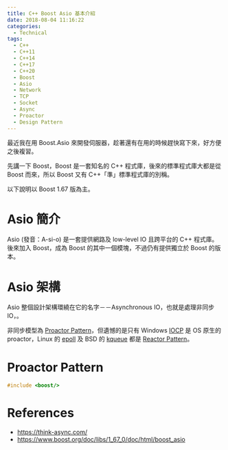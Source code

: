 ```yaml
---
title: C++ Boost Asio 基本介紹
date: 2018-08-04 11:16:22
categories:
  - Technical
tags:
  - C++
  - C++11
  - C++14
  - C++17
  - C++20
  - Boost
  - Asio
  - Network
  - TCP
  - Socket
  - Async
  - Proactor
  - Design Pattern
---
```


最近我在用 Boost.Asio 來開發伺服器，趁著還有在用的時候趕快寫下來，好方便之後複習。

先講一下 Boost，Boost 是一套知名的 C++ 程式庫，後來的標準程式庫大都是從 Boost 而來，所以 Boost 又有 C++「準」標準程式庫的別稱。 

以下說明以 Boost 1.67 版為主。

# Asio 簡介

Asio (發音：A-si-o) 是一套提供網路及 low-level IO 且跨平台的 C++ 程式庫。後來加入 Boost，成為 Boost 的其中一個模塊，不過仍有提供獨立於 Boost 的版本。

# Asio 架構

Asio 整個設計架構環繞在它的名字－－Asynchronous IO，也就是處理非同步 IO，。

非同步模型為 [Proactor Pattern][]，但遺憾的是只有 Windows [IOCP][] 是 OS 原生的 proactor，Linux 的 [epoll][] 及 BSD 的 [kqueue][] 都是 [Reactor Pattern][]。

# Proactor Pattern





```cpp
#include <boost/>
```



# References

- https://think-async.com/
- https://www.boost.org/doc/libs/1_67_0/doc/html/boost_asio



[Proactor Pattern]: https://en.wikipedia.org/wiki/Proactor_pattern
[Reactor Pattern]: https://en.wikipedia.org/wiki/Reactor_pattern
[IOCP]: https://zh.wikipedia.org/zh-tw/IOCP
[epoll]: https://zh.wikipedia.org/zh-tw/Epoll
[kqueue]: https://en.wikipedia.org/wiki/Kqueue
[Winsock]: https://zh.wikipedia.org/zh-tw/Winsock
